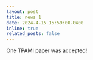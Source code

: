 ```yaml
---
layout: post
title: news 1
date: 2024-4-15 15:59:00-0400
inline: true
related_posts: false
---
```


One TPAMI paper was accepted!
